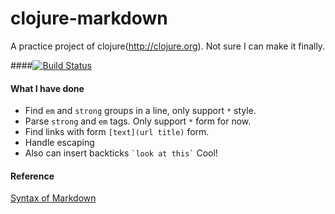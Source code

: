 clojure-markdown
================

A practice project of clojure(http://clojure.org). Not sure I can make it finally.

####[![Build Status](https://secure.travis-ci.org/kevin4byte/clojure-markdown.png?branch=master)](https://travis-ci.org/kevin4byte/clojure-markdown)
#### What I have done

* Find `em` and `strong` groups in a line, only support `*` style.
* Parse `strong` and `em` tags. Only support `*` form for now.
* Find links with form `[text](url title)` form.
* Handle escaping
* Also can insert backticks ``` `look at this` ``` Cool!


#### Reference
[Syntax of Markdown](http://daringfireball.net/projects/markdown/syntax)

